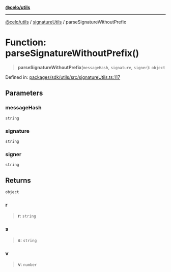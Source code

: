 [**@celo/utils**](../../README.md)

***

[@celo/utils](../../README.md) / [signatureUtils](../README.md) / parseSignatureWithoutPrefix

# Function: parseSignatureWithoutPrefix()

> **parseSignatureWithoutPrefix**(`messageHash`, `signature`, `signer`): `object`

Defined in: [packages/sdk/utils/src/signatureUtils.ts:117](https://github.com/celo-org/developer-tooling/blob/master/packages/sdk/utils/src/signatureUtils.ts#L117)

## Parameters

### messageHash

`string`

### signature

`string`

### signer

`string`

## Returns

`object`

### r

> **r**: `string`

### s

> **s**: `string`

### v

> **v**: `number`
